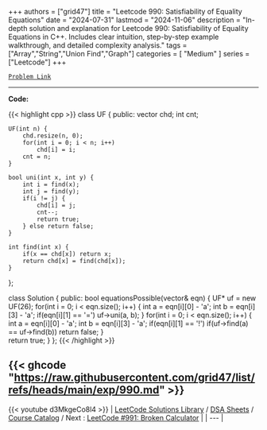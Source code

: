 
+++
authors = ["grid47"]
title = "Leetcode 990: Satisfiability of Equality Equations"
date = "2024-07-31"
lastmod = "2024-11-06"
description = "In-depth solution and explanation for Leetcode 990: Satisfiability of Equality Equations in C++. Includes clear intuition, step-by-step example walkthrough, and detailed complexity analysis."
tags = ["Array","String","Union Find","Graph"]
categories = [
    "Medium"
]
series = ["Leetcode"]
+++



[`Problem Link`](https://leetcode.com/problems/satisfiability-of-equality-equations/description/)

---
**Code:**

{{< highlight cpp >}}
class UF {
public:
    vector<int> chd;
    int cnt;
    
    UF(int n) {
        chd.resize(n, 0);
        for(int i = 0; i < n; i++)
            chd[i] = i;
        cnt = n;
    }
    
    bool uni(int x, int y) {
        int i = find(x);
        int j = find(y);
        if(i != j) {
            chd[i] = j;
            cnt--;
            return true;
        } else return false;
    }
    
    int find(int x) {
        if(x == chd[x]) return x;
        return chd[x] = find(chd[x]);
    }
};

class Solution {
public:
    bool equationsPossible(vector<string>& eqn) {
        UF* uf = new UF(26);
        for(int i = 0; i < eqn.size(); i++) {
            int a = eqn[i][0] - 'a';
            int b = eqn[i][3] - 'a';
            if(eqn[i][1] == '=')
                uf->uni(a, b);
        }
        for(int i = 0; i < eqn.size(); i++) {
            int a = eqn[i][0] - 'a';
            int b = eqn[i][3] - 'a';
            if(eqn[i][1] == '!')
                if(uf->find(a) == uf->find(b))
                    return false;
        }        
        return true;
    }
};
{{< /highlight >}}

{{< ghcode "https://raw.githubusercontent.com/grid47/list/refs/heads/main/exp/990.md" >}}
---
{{< youtube d3MkgeCo8l4 >}}
| [LeetCode Solutions Library](https://grid47.xyz/leetcode/) / [DSA Sheets](https://grid47.xyz/sheets/) / [Course Catalog](https://grid47.xyz/courses/) / Next : [LeetCode #991: Broken Calculator](https://grid47.xyz/leetcode/solution-991-broken-calculator/) |
| --- |
